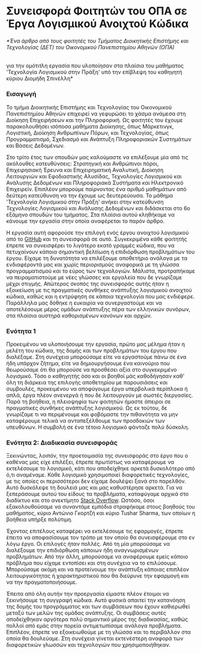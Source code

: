 ﻿# Συνεισφορά Φοιτητών του ΟΠΑ σε Έργα Λογισμικού Ανοιχτού Κώδικα

###### *Ένα άρθρο από τους φοιτητές του Τμήματος Διοικητικής Επιστήμης και Τεχνολογίας (ΔΕΤ) του Οικονομικού Πανεπιστημίου Αθηνών (ΟΠΑ) 
για την ομότιτλη εργασία που υλοποίησαν στα πλαίσια του μαθήματος 'Τεχνολογία Λογισμικού στην Πράξη' υπό την επίβλεψη του καθηγητή κύριου Διομήδη Σπινέλλη*

### Εισαγωγή 
Το τμήμα Διοικητικής Επιστήμης και Τεχνολογίας του Οικονομικού Πανεπιστημίου Αθηνών επιχειρεί να γεφυρώσει το χάσμα ανάμεσα στη Διοίκηση Επιχειρήσεων και την Πληροφορική. Ως φοιτητές του έχουμε παρακολουθήσει ισόποσα μαθήματα Διοίκησης, όπως Μάρκετινγκ, Λογιστική, Διοίκηση Ανθρωπίνων Πόρων, και Τεχνολογίας, όπως Προγραμματισμό, Σχεδιασμό και Ανάπτυξη Πληροφοριακών Συστημάτων και Βάσεις Δεδομένων.

Στο τρίτο έτος των σπουδών μας καλούμαστε να επιλέξουμε μία από τις ακόλουθες κατευθύνσεις: Στρατηγική και Ανθρώπινοι πόροι, Επιχειρησιακή Έρευνα και Επιχειρηματική Αναλυτική, Διοίκηση Λειτουργιών και Εφοδιαστικής Αλυσίδας, Τεχνολογίες Λογισμικού και Ανάλυσης Δεδομένων και Πληροφοριακά Συστήματα και Ηλεκτρονικό Επιχειρείν. Επιπλέον μπορούμε παίρνοντας ένα αριθμό μαθημάτων από δεύτερη κατεύθυνση να την έχουμε ως δευτερεύουσα. Το μάθημα 'Τεχνολογία Λογισμικού στην Πράξη' ανήκει στην κατεύθυνση Τεχνολογίες Λογισμικού και Ανάλυσης Δεδομένων και διδάσκεται στο 6ο εξάμηνο σπουδών του τμήματος. Στα πλαίσια αυτού κληθήκαμε να κάνουμε την εργασία στην οποία αναφέρεται το παρόν άρθρο.

Η εργασία αυτή αφορούσε την επιλογή ενός έργου ανοιχτού λογισμικού από το [GitHub](https://github.com/) και τη συνεισφορά σε αυτό. Συγκεκριμένα κάθε φοιτητής έπρεπε να συνεισφέρει το λιγότερο εκατό γραμμές κώδικα, που να πετυχαίνουν κάποια σημαντική βελτίωση ή επιδιόρθωση προβλημάτων του έργου. Είχαμε τη δυνατότητα να επιλέξουμε αποθετήριο ανάλογα με τα ενδιαφέροντά μας και χωρίς περιορισμούς αναφορικά με τη γλώσσα προγραμματισμού και το εύρος των τεχνολογιών. Μάλιστα, προτραπήκαμε να πειραματιστούμε με νέες γλώσσες και εργαλεία που δε γνωρίζαμε μέχρι στιγμής. Απώτερος σκοπός της συνεισφοράς αυτής ήταν η εξοικείωση με τις πραγματικές συνθήκες ανάπτυξης λογισμικού ανοιχτού κώδικα, καθώς και η εντρύφηση σε κάποια τεχνολογία που μας ενδιέφερε. Παράλληλα μας δόθηκε η ευκαιρία να συνεργαστούμε και να αποτελέσουμε μέρος ομάδων ανάπτυξης πέρα των ελληνικών συνόρων, στα πλαίσια αυστηρά καθορισμένων κανόνων και αρχών.

### Ενότητα 1

Προκειμένου να υλοποιήσουμε την εργασία, πρώτο μας μέλημα ήταν η μελέτη του κώδικα, της δομής και των προβλημάτων του έργου που διαλέξαμε. Στη συνέχεια μπορούσαμε είτε να εργαστούμε πάνω σε ένα ήδη υπάρχον ζήτημα, είτε να δημιουργήσουμε ένα καινούριο που θεωρούσαμε ότι θα μπορούσε να προσθέσει αξία στο συγκεκριμένο λογισμικό.
Τόσο ο καθηγητής όσο και οι βοηθοί μάς καθοδήγησαν καθ' όλη τη διάρκεια της επιλογής αποθετηρίου με παρουσιάσεις και συμβουλές, προκειμένου να αποφύγουμε έργα υπερβολικά περίπλοκα ή απλά, έργα πλέον ανενεργά ή που δε λειτουργούν με σωστές διεργασίες.
Παρά τη βοήθεια, η πλειοψηφία των φοιτητών ήμαστε άπειροι σε πραγματικές συνθήκες ανάπτυξης λογισμικού. Ως εκ τούτου, δε γνωρίζαμε τι να περιμένουμε και φοβόμαστε την πιθανότητα να μην καταφέρουμε τελικά να ανταπεξέλθουμε των προσδοκιών των υπευθύνων. Η συμβολή σε ένα τέτοιο λογισμικό φάνταζε πολύ δύσκολη.

### Ενότητα 2: Διαδικασία συνεισφοράς

Ξεκινώντας, λοιπόν, την προετοιμασία της συνεισφοράς στο έργο που ο καθένας μας είχε επιλέξει, έπρεπε πρωτίστως να καταφέρουμε να εκτελέσουμε το λογισμικό, κάτι που αποδείχθηκε αρκετά δυσκολότερο από ό,τι αναμέναμε. Κάθε λογισμικό χρησιμοποιεί διαφορετικές τεχνολογίες, με τις οποίες οι περισσότεροι δεν είχαμε δουλέψει ξανά στο παρελθόν. Αυτό δυσκόλεψε τη δουλειά μας και μας καθυστέρησε αρκετά. Για να ξεπεράσουμε αυτού του είδους τα προβλήματα, καταφύγαμε αρχικά στο διαδίκτυο και στο ανεκτίμητο [Stack Overflow](https://stackoverflow.com/). Ωστόσο, όσοι εξακολουθούσαμε να συναντάμε εμπόδια στραφήκαμε στους βοηθούς του μαθήματος, κύριο Αντώνιο Γκορτζή και κύριο Tushar Sharma, των οποίων η βοήθεια υπήρξε πολύτιμη.

Έχοντας επιτέλους καταφέρει να εκτελέσουμε τις εφαρμογές, έπρεπε έπειτα να αποφασίσουμε τον τρόπο με τον οποίο θα συνεισφέρουμε στο εν λόγω έργο. Οι επιλογές ήταν πολλές. Από τη μία μπορούσαμε να διαλέξουμε την επιδιόρθωση κάποιων ήδη αναγνωρισμένων προβλημάτων. Από την άλλη, μπορούσαμε να αναφέρουμε εμείς κάποιο πρόβλημα που είχαμε εντοπίσει και στη συνέχεια να το επιλύσουμε. Μπορούσαμε ακόμη και να προτείνουμε την ανάπτυξη κάποιας επιπλέον λειτουργικότητας ή χαρακτηριστικού που θα διεύρυνε την εφαρμογή και να την πραγματοποιήσουμε.

Έπειτα από όλη αυτήν την προεργασία είμαστε πλέον έτοιμοι να ξεκινήσουμε τη συγγραφή κώδικα. Αυτό φυσικά απαιτεί την κατανόηση της δομής του προγράμματος και των συμβάσεων που έχουν καθιερωθεί μεταξύ των μελών της ομάδας ανάπτυξης. Οι συμβάσεις αυτές αποδείχθηκαν αργότερα πολύ σημαντικό μέρος της διαδικασίας, καθώς πολλοί από εμάς στην πορεία αντιμετωπίσαμε ανάλογα προβλήματα. Επιπλέον, έπρεπε να εξοικειωθούμε με τη γλώσσα και το περιβάλλον στα οποία θα δουλεύαμε. Στη συνέχεια γίνεται εκτενέστερη αναφορά των διαφορετικών γλωσσών και τεχνολογιών που χρησιμοποιήθηκαν.
